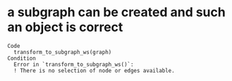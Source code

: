 # a subgraph can be created and such an object is correct

    Code
      transform_to_subgraph_ws(graph)
    Condition
      Error in `transform_to_subgraph_ws()`:
      ! There is no selection of node or edges available.

